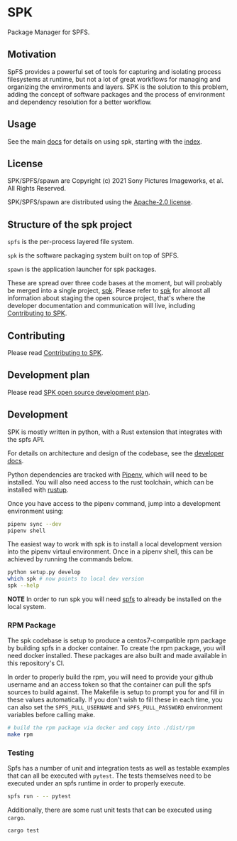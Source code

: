 <!-- Copyright (c) 2021 Sony Pictures Imageworks, et al. -->
<!-- SPDX-License-Identifier: Apache-2.0 -->
<!-- https://github.com/imageworks/spk -->

# SPK

Package Manager for SPFS.

## Motivation

SpFS provides a powerful set of tools for capturing and isolating process filesystems at runtime, but not a lot of great workflows for managing and organizing the environments and layers. SPK is the solution to this problem, adding the concept of software packages and the process of environment and dependency resolution for a better workflow.

## Usage

See the main [docs](docs/) for details on using spk, starting with the [index](docs/_index.md).

## License

SPK/SPFS/spawn are Copyright (c) 2021 Sony Pictures Imageworks, et al.
All Rights Reserved.

SPK/SPFS/spawn are distributed using the [Apache-2.0 license](LICENSE.txt).


## Structure of the spk project

`spfs` is the per-process layered file system.

`spk` is the software packaging system built on top of SPFS.

`spawn` is the application launcher for spk packages.

These are spread over three code bases at the moment, but will probably
be merged into a single project, [spk](https://github.com/imageworks/spk).
Please refer to [spk](https://github.com/imageworks/spk) for almost all
information about staging the open source project, that's where the
developer documentation and communication will live, including
[Contributing to SPK](https://github.com/imageworks/spk/CONTRIBUTING.md).


## Contributing

Please read [Contributing to SPK](https://github.com/imageworks/spk/CONTRIBUTING.md).


## Development plan

Please read [SPK open source development plan](https://github.com/imageworks/spk/OPEN_SOURCE_PLAN.md).


## Development

SPK is mostly written in python, with a Rust extension that integrates with the spfs API.

For details on architecture and design of the codebase, see the [developer docs](docs/develop).

Python dependencies are tracked with [Pipenv](https://github.com/pypa/pipenv#installation), which will need to be installed. You will also need access to the rust toolchain, which can be installed with [rustup](https://rustup.sh).

Once you have access to the pipenv command, jump into a development environment using:

```sh
pipenv sync --dev
pipenv shell
```

The easiest way to work with spk is to install a local development version into the pipenv virtaul environment. Once in a pipenv shell, this can be achieved by running the commands below.

```sh
python setup.py develop
which spk # now points to local dev version
spk --help
```

**NOTE** In order to run spk you will need [spfs](https://github.com/imageworks/spfs) to already be installed on the local system.

### RPM Package

The spk codebase is setup to produce a centos7-compatible rpm package by building spfs in a docker container. To create the rpm package, you will need docker installed. These packages are also built and made available in this repository's CI.

In order to properly build the rpm, you will need to provide your github username and an access token so that the container can pull the spfs sources to build against. The Makefile is setup to prompt you for and fill in these values automatically. If you don't wish to fill these in each time, you can also set the `SPFS_PULL_USERNAME` and `SPFS_PULL_PASSWORD` environment variables before calling make.

```sh
# build the rpm package via docker and copy into ./dist/rpm
make rpm
```

### Testing

Spfs has a number of unit and integration tests as well as testable examples that can all be executed with `pytest`. The tests themselves need to be executed under an spfs runtime in order to properly execute.

```sh
spfs run - -- pytest
```

Additionally, there are some rust unit tests that can be executed using `cargo`.

```sh
cargo test
```
